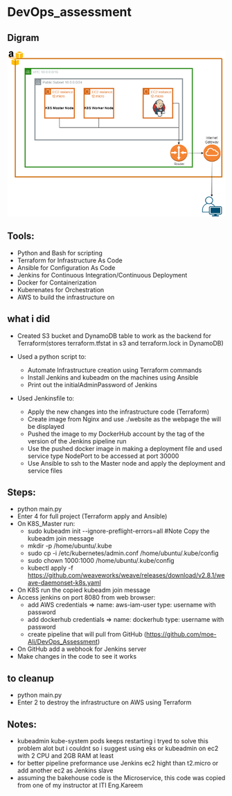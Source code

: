 # DevOps_assessment

## Digram
![digram](https://github.com/moe-Ali/DevOps_Assessment/blob/master/Diagram/AWS_Infrastructure.png)

## Tools:
- Python and Bash for scripting
- Terraform for Infrastructure As Code
- Ansible for Configuration As Code
- Jenkins for Continuous Integration/Continuous Deployment
- Docker for Containerization
- Kuberenates for Orchestration
- AWS to build the infrastructure on
## what i did
- Created S3 bucket and DynamoDB table to work as the backend for Terraform(stores terraform.tfstat in s3 and terraform.lock in DynamoDB)
- Used a python script to:
    - Automate Infrastructure creation using Terraform commands
    - Install Jenkins and kubeadm on the machines using Ansible
    - Print out the initialAdminPassword of Jenkins

- Used Jenkinsfile to:
    - Apply the new changes into the infrastructure code (Terraform)
    - Create image from Nginx and use ./website as the webpage the will be displayed
    - Pushed the image to my DockerHub account by the tag of the version of the Jenkins pipeline run
    - Use the pushed docker image in making a deployment file and used service type NodePort to be accessed at port 30000
    - Use Ansible to ssh to the Master node and apply the deployment and service files
## Steps:
- python main.py
- Enter 4 for full project (Terraform apply and Ansible)
- On K8S_Master run:
    - sudo kubeadm init --ignore-preflight-errors=all #Note Copy the kubeadm join message
    - mkdir -p /home/ubuntu/.kube
    - sudo cp -i /etc/kubernetes/admin.conf /home/ubuntu/.kube/config
    - sudo chown 1000:1000 /home/ubuntu/.kube/config
    - kubectl apply -f https://github.com/weaveworks/weave/releases/download/v2.8.1/weave-daemonset-k8s.yaml
- On K8S run the copied kubeadm join message
- Access jenkins on port 8080 from web browser:
    - add AWS credentials => name: aws-iam-user type: username with password
    - add dockerhub credentials => name: dockerhub type: username with password
    - create pipeline that will pull from GitHub (https://github.com/moe-Ali/DevOps_Assessment)
- On GitHub add a webhook for Jenkins server
- Make changes in the code to see it works
## to cleanup
- python main.py
- Enter 2 to destroy the infrastructure on AWS using Terraform
## Notes:
- kubeadmin kube-system pods keeps restarting i tryed to solve this problem alot but i couldnt so i suggest using eks or kubeadmin on ec2 with 2 CPU and 2GB RAM at least
- for better pipeline preformance use Jenkins ec2 hight than t2.micro or add another ec2 as Jenkins slave
- assuming the bakehouse code is the Microservice, this code was copied from one of my instructor at ITI Eng.Kareem
